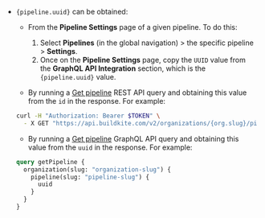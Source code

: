 - `{pipeline.uuid}` can be obtained:

    * From the **Pipeline Settings** page of a given pipeline. To do this:
        1. Select **Pipelines** (in the global navigation) > the specific pipeline > **Settings**.
        1. Once on the **Pipeline Settings** page, copy the `UUID` value from the **GraphQL API Integration** section, which is the `{pipeline.uuid}` value.

    * By running a [Get pipeline](/docs/apis/rest-api/pipelines#get-a-pipeline) REST API query and obtaining this value from the `id` in the response. For example:

    ```bash
    curl -H "Authorization: Bearer $TOKEN" \
      - X GET "https://api.buildkite.com/v2/organizations/{org.slug}/pipelines/{pipeline.slug}"
    ```

    * By running a [Get pipeline](/docs/apis/graphql/schemas/query/pipeline) GraphQL API query and obtaining this value from the `uuid` in the response. For example:

    ```graphql
    query getPipeline {
      organization(slug: "organization-slug") {
        pipeline(slug: "pipeline-slug") {
          uuid
        }
      }
    }
    ```
